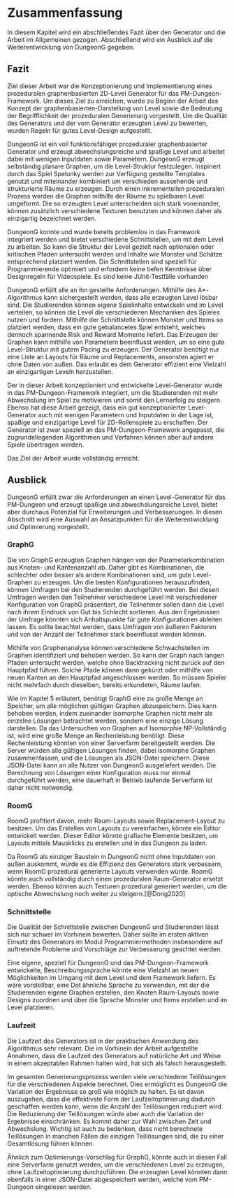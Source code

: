 # Zusammenfassung

In diesem Kapitel wird ein abschließendes Fazit über den Generator und die Arbeit im Allgemeinen gezogen. Abschließend wird ein Ausblick auf die Weiterentwicklung von DungeonG gegeben. 

## Fazit

Ziel dieser Arbeit war die Konzeptionierung und Implementierung eines prozeduralen graphenbasierten 2D-Level Generator für das PM-Dungeon-Framework. Um dieses Ziel zu erreichen, wurde zu Beginn der Arbeit das Konzept der graphenbasierten-Darstellung von Level sowie die Bedeutung der Begrifflichkeit der prozeduralen Generierung vorgestellt. Um die Qualität des Generators und der vom Generator erzeugten Level zu bewerten, wurden Regeln für gutes Level-Design aufgestellt.

DungeonG ist ein voll funktionsfähiger prozeduraler graphenbasierter Generator und erzeugt abwechslungsreiche und spaßige Level und arbeitet dabei mit wenigen Inputdaten sowie Parametern. DungeonG erzeugt selbständig planare Graphen, um die Level-Struktur festzulegen. Inspiriert durch das Spiel Spelunky werden zur Verfügung gestellte Templates genutzt und miteinander kombiniert um verschieden aussehende und strukturierte Räume zu erzeugen. Durch einen inkrementellen prozeduralen Prozess werden die Graphen mithilfe der Räume zu spielbaren Level umgeformt. Die so erzeugten Level unterscheiden sich stark voneinander, können zusätzlich verschiedene Texturen benutzten und können daher als einzigartig bezeichnet werden. 

DungeonG konnte und wurde bereits problemlos in das Framework integriert werden und bietet verschiedene Schnittstellen, um mit dem Level zu arbeiten. So kann die Struktur der Level gezielt nach optionalen oder kritischen Pfaden untersucht werden und Inhalte wie Monster und Schätze entsprechend platziert werden. Die Schnittstellen sind speziell für Programmierende optimiert und erfordern keine tiefen Kenntnisse über Designregeln für Videospiele. Es sind keine JUnit-Testfälle vorhanden

DungeonG erfüllt alle an ihn gestellte Anforderungen. Mithilfe des A*-Algorithmus kann sichergestellt werden, dass alle erzeugten Level lösbar sind. Die Studierenden können eigene Spielinhalte entwickeln und im Level verteilen, so können die Level die verschiedenen Mechaniken des Spieles nutzen und fordern. Mithilfe der Schnittstelle können Monster und Items so platziert werden, dass ein gute gebalancetes Spiel entsteht, welches dennoch spannende Risk and Reward Momente liefert. Das Erzeugen der Graphen kann mithilfe von Parametern beeinflusst werden, um so eine gute Level-Struktur mit gutem Pacing zu erzeugen. Der Generator benötigt nur eine Liste an Layouts für Räume und Replacements, ansonsten agiert er ohne Daten von außen. Das erlaubt es dem Generator effizient eine Vielzahl an einzigartigen Leveln herzustellen. 

Der in dieser Arbeit konzeptioniert und entwickelte Level-Generator wurde in das PM-Dungeon-Framework integriert, um die Studierenden mit mehr Abwechslung im Spiel zu motivieren und somit den Lernerfolg zu steigern. Ebenso hat diese Arbeit gezeigt, dass ein gut konzeptionierter Level-Generator auch mit wenigen Parametern und Inputdaten in der Lage ist, spaßige und einzigartige Level für 2D-Rollenspiele zu erschaffen. Der Generator ist zwar speziell an das PM-Dungeon-Framework angepasst, die zugrundeliegenden Algorithmen und Verfahren können aber auf andere Spiele übertragen werden. 

Das Ziel der Arbeit wurde vollständig erreicht. 

## Ausblick

DungeonG erfüllt zwar die Anforderungen an einen Level-Generator für das PM-Dungeon und erzeugt spaßige und abwechslungsreiche Level, bietet aber durchaus Potenzial für Erweiterungen und Verbesserungen. In diesen Abschnitt wird eine Auswahl an Ansatzpunkten für die Weiterentwicklung und Optimierung vorgestellt. 

### GraphG

Die von GraphG erzeugten Graphen hängen von der Parameterkombination aus Knoten- und Kantenanzahl ab. Daher gibt es Kombinationen, die schlechter oder besser als andere Kombinationen sind, um gute Level-Graphen zu erzeugen. Um die besten Konfigurationen herauszufinden, können Umfragen bei den Studierenden durchgeführt werden. Bei diesen Umfragen werden den Teilnehmer verschiedene Level mit verschiedener Konfiguration von GraphG präsentiert, die Teilnehmer sollen dann die Level nach ihrem Eindruck von Gut bis Schlecht sortieren. Aus den Ergebnissen der Umfrage könnten sich Anhaltspunkte für gute Konfigurationen ableiten lassen. Es sollte beachtet werden, dass Umfragen von äußeren Faktoren und von der Anzahl der Teilnehmer stark beeinflusst werden können. 

Mithilfe von Graphenanalyse können verschiedene Schwachstellen im Graphen identifiziert und behoben werden. So kann der Graph nach langen Pfaden untersucht werden, welche ohne Backtracking nicht zurück auf den Hauptpfad führen. Solche Pfade können dann gekürzt oder mithilfe von neuen Kanten an den Hauptpfad angeschlossen werden. So müssen Spieler nicht mehrfach durch dieselben, bereits erkundeten, Räume laufen. 

Wie im Kapitel 5 erläutert, benötigt GraphG eine zu große Menge an Speicher, um alle möglichen gültigen Graphen abzuspeichern. Dies kann behoben werden, indem zueinander isomorphe Graphen nicht mehr als einzelne Lösungen betrachtet werden, sondern eine einzige Lösung darstellen. Da das Untersuchen von Graphen auf Isomorphie NP-Vollständig ist, wird eine große Menge an Rechenleistung benötigt. Diese Rechenleistung könnten von einer Serverfarm bereitgestellt werden. Die Server würden alle gültigen Lösungen finden, dabei isomorphe Graphen zusammenfassen, und die Lösungen als JSON-Datei speichern. Diese JSON-Datei kann an alle Nutzer von DungeonG ausgeliefert werden. Die Berechnung von Lösungen einer Konfiguration muss nur einmal durchgeführt werden, eine dauerhaft in Betrieb laufende Serverfarm ist daher nicht notwendig.  

### RoomG

RoomG profitiert davon, mehr Raum-Layouts sowie Replacement-Layout zu besitzen. Um das Erstellen von Layouts zu vereinfachen, könnte ein Editor entwickelt werden. Dieser Editor könnte grafische Elemente besitzen, um Layouts mittels Mausklicks zu erstellen und in das Dungeon zu laden. 

Da RoomG als einziger Baustein in DungeonG nicht ohne Inputdaten von außen auskommt, würde es die Effizienz des Generators stark verbessern, wenn RoomG prozedural generierte Layouts verwenden würde. RoomG könnte auch vollständig durch einen prozeduralen Raum-Generator ersetzt werden. Ebenso können auch Texturen prozedural generiert werden, um die optische Abwechslung noch weiter zu steigern.[@Dong2020]

### Schnittstelle

Die Qualität der Schnittstelle zwischen DungeonG und Studierenden lässt sich nur schwer im Vorhinein bewerten. Daher sollte im ersten aktiven Einsatz des Generators im Modul Programmiermethoden insbesondere auf auftretende Probleme und Vorschläge zur Verbesserung geachtet werden. 

Eine eigene, speziell für DungeonG und das PM-Dungeon-Framework entwickelte, Beschreibungssprache könnte eine Vielzahl an neuen Möglichkeiten im Umgang mit dem Level und dem Framework liefern. Es wäre vorstellbar, eine Dot ähnliche Sprache zu verwenden, mit der die Studierenden eigene Graphen erstellen, den Knoten Raum-Layouts sowie Designs zuordnen und über die Sprache Monster und Items erstellen und im Level platzieren. 

### Laufzeit

Die Laufzeit des Generators ist in der praktischen Anwendung des Algorithmus sehr relevant. Die im Vorhinein der Arbeit aufgestellte Annahmen, dass die Laufzeit des Generators auf natürliche Art und Weise in einem akzeptablen Rahmen halten wird, hat sich als falsch herausgestellt.  

Im gesamten Generierungsprozess werden viele verschiedene Teillösungen für die verschiedenen Aspekte berechnet. Dies ermöglicht es DungeonG die Variation der Ergebnisse so groß wie möglich zu halten. Es ist davon auszugehen, dass die effektivste Form der Laufzeitoptimierung dadurch geschaffen werden kann, wenn die Anzahl der Teillösungen reduziert wird. Die Reduzierung der Teillösungen würde aber auch die Variation der Ergebnisse einschränken. Es kommt daher zur Wahl zwischen Zeit und Abwechslung. Wichtig ist auch zu bedenken, dass nicht berechnete Teillösungen in manchen Fällen die einzigen Teillösungen sind, die zu einer Gesamtlösung führen können. 

Ähnlich zum Optimierungs-Vorschlag für GraphG, könnte auch in diesen Fall eine Serverfarm genutzt werden, um die verschiedenen Level zu erzeugen, ohne Laufzeitoptimierung durchzuführen. Die erzeugten Level könnten dann ebenfalls in einer JSON-Datei abgespeichert werden, welche vom PM-Dungeon eingelesen werden. 